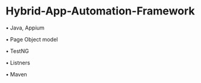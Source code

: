 # Hybrid-App-Automation-Framework

• Java, Appium

• Page Object model

• TestNG

• Listners

• Maven
